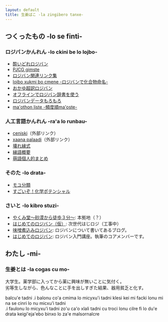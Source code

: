 ```yaml
---
layout: default
title: 生姜ばこ -la zingibero tanxe-
---
```


## つくったもの -lo se finti-

### ロジバンかんれん -lo ckini be lo lojbo-
<ul class="big">
<li><a href="article/lojbo/xalbebna_lojban.html">酔いどれロジバン</a></li>
<li><a href="article/lojbo/pjcg_gimste/index.html">PJCG gimste</a></li>
<li><a href="article/lojbo/jbo_links.html">ロジバン関連リンク集 </a></li>
<li><a href="article/lojbo/jbo_chemical.html">lojbo xukmi bo cmene -ロジバンで化合物命名- </a></li>
<li ><a href="article/lojbo/kaniuban/kaniuban_index.html">おかゆ超訳ロジバン</a></li>
<li ><a href="article/lojbo/jbo_goldendict.html">オフラインでロジバン辞書を使う</a></li>
<li ><a href="article/lojbo/jbo_file/jbo_file.html">ロジバンデータもろもろ</a></li>
<li ><a href="aricle/lojbo/mahothon.html">ma'othon liste -頻度順ma'oste-</a></li>
</ul>

### 人工言語かんれん -ra'a lo runbau-
<ul class="big">
<li ><a href="https://sites.google.com/site/enishikiceniski/" target="_blank">ceniski</a>（外部リンク）</li>
<li ><a href="https://sites.google.com/site/xaanapalaadi/home" target="_blank">xaana palaadi</a>（外部リンク）</li>
<li ><a href="article/runbau/koware_eniciki.html">壊れ縁式</a></li>
<li ><a href="article/runbau/engo/engo_non_genle.html">縁語概要</a></li>
<li ><a href="article/runbau/kiskrun_memo.html">萌語個人的まとめ</a></li>
</ul>


### そのた -lo drata-
<ul class="big">
<li ><a href="article/moyu_classification.html">モユ分類</a></li>
<li ><a href="article/chemicalp.html">すごいぞ！化学ポテンシャル</a></li>
</ul>

### さいと -lo kibro stuzi-
<ul class="big">
<li ><a href="http://yakumido.blogspot.jp/">やくみ堂～砂漠から徒歩３分～</a>: 本拠地（？）</li>
<li><a href="/hajiloji/">はじめてのロジバン（仮）</a>: 次世代はじロジ（工事中）</li>
<li><a href="http://misonikomilojban.blogspot.jp/">味噌煮込みロジバン</a>: ロジバンについて書いてあるブログ。</li>
<li><a href="http://seesaawiki.jp/hajiloji/">はじめてのロジバン</a>: ロジバン入門講座。執筆のコアメンバーです。</li>
</ul>


<!--
<h3 >- じゃんく ぷよぐやむ -</h3>
<ul class="list1">
<li><a href="./js/canv.html">２つのバネに繋がれた物体の運動</a></li>
<li><a href="./js/randomass.html">ランダマス</a></li>
<li><a href="./js/crazyclock.html">crazy clock</a></li>
<li><a href="./js/mosaic.html">mosaic</a></li>
<li><a href="./js/cellautomata.html">ライフゲーム</a></li>
<li><a href="./js/ball.html">ボール</a></li>
<li><a href="./js/lifegame_mini.html">ライフゲーム - mini -</a></li>
<li><a href="./js/ball_att.html">ボールと戯れ</a></li>
<li><a href="./js/diffusion.html">拡散</a></li>
<li><a href="./js/turing.html">反応拡散方程式</a></li>
<li><a href=""></a></li>        
</ul>
-->

## わたし -mi-

### 生姜とは -la cogas cu mo-
<div class="box">
<p>大学生。薬学部に入ってから薬に興味が無いことに気付く。<br>
劣等生しながら、色んなことに手を出しすぎた結果、器用貧乏と化す。</p>

<p>balcu'e tadni .i balonu co'a cmima lo micyxu'i tadni klesi kei mi facki lonu mi na se cinri lo nu micxu'i tadni<br>
.i faulonu lo micyxu'i tadni zo'u ca'o xlali tadni cu troci lonu cilre fi lo du'e drata keigi'eja'ebo binxo lo za'e malsornalcre</p>
</div>

